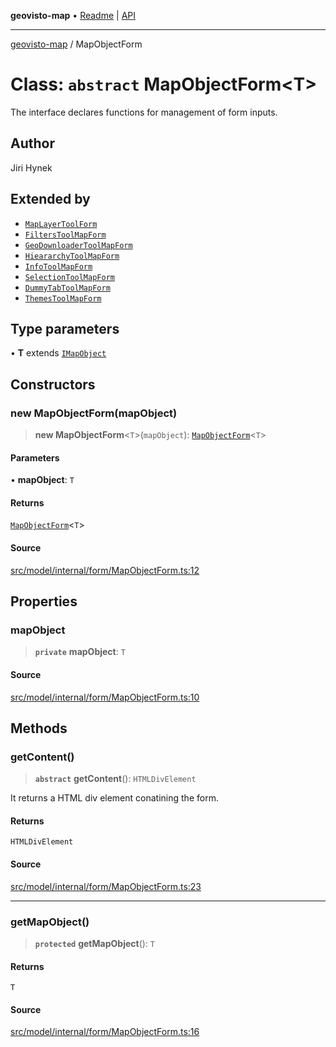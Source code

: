 **geovisto-map** • [Readme](../README.md) \| [API](../globals.md)

***

[geovisto-map](../README.md) / MapObjectForm

# Class: `abstract` MapObjectForm\<T\>

The interface declares functions for management of form inputs.

## Author

Jiri Hynek

## Extended by

- [`MapLayerToolForm`](MapLayerToolForm.md)
- [`FiltersToolMapForm`](FiltersToolMapForm.md)
- [`GeoDownloaderToolMapForm`](GeoDownloaderToolMapForm.md)
- [`HieararchyToolMapForm`](HieararchyToolMapForm.md)
- [`InfoToolMapForm`](InfoToolMapForm.md)
- [`SelectionToolMapForm`](SelectionToolMapForm.md)
- [`DummyTabToolMapForm`](DummyTabToolMapForm.md)
- [`ThemesToolMapForm`](ThemesToolMapForm.md)

## Type parameters

• **T** extends [`IMapObject`](../interfaces/IMapObject.md)

## Constructors

### new MapObjectForm(mapObject)

> **new MapObjectForm**\<`T`\>(`mapObject`): [`MapObjectForm`](MapObjectForm.md)\<`T`\>

#### Parameters

• **mapObject**: `T`

#### Returns

[`MapObjectForm`](MapObjectForm.md)\<`T`\>

#### Source

[src/model/internal/form/MapObjectForm.ts:12](https://github.com/geovisto/geovisto-map/blob/e22d774889dbc28cc1ec62933ecf6bab6690f172/src/model/internal/form/MapObjectForm.ts#L12)

## Properties

### mapObject

> **`private`** **mapObject**: `T`

#### Source

[src/model/internal/form/MapObjectForm.ts:10](https://github.com/geovisto/geovisto-map/blob/e22d774889dbc28cc1ec62933ecf6bab6690f172/src/model/internal/form/MapObjectForm.ts#L10)

## Methods

### getContent()

> **`abstract`** **getContent**(): `HTMLDivElement`

It returns a HTML div element conatining the form.

#### Returns

`HTMLDivElement`

#### Source

[src/model/internal/form/MapObjectForm.ts:23](https://github.com/geovisto/geovisto-map/blob/e22d774889dbc28cc1ec62933ecf6bab6690f172/src/model/internal/form/MapObjectForm.ts#L23)

***

### getMapObject()

> **`protected`** **getMapObject**(): `T`

#### Returns

`T`

#### Source

[src/model/internal/form/MapObjectForm.ts:16](https://github.com/geovisto/geovisto-map/blob/e22d774889dbc28cc1ec62933ecf6bab6690f172/src/model/internal/form/MapObjectForm.ts#L16)
